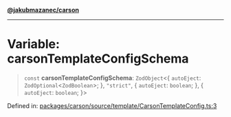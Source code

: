 [**@jakubmazanec/carson**](../README.md)

---

# Variable: carsonTemplateConfigSchema

> `const` **carsonTemplateConfigSchema**: `ZodObject`\<\{ `autoEject`:
> `ZodOptional`\<`ZodBoolean`\>; \}, `"strict"`, \{ `autoEject`: `boolean`; \}, \{ `autoEject`:
> `boolean`; \}\>

Defined in:
[packages/carson/source/template/CarsonTemplateConfig.ts:3](https://github.com/jakubmazanec/tools/blob/0373298af23ca7b778987184cd6fcccd21ae54be/packages/carson/source/template/CarsonTemplateConfig.ts#L3)
